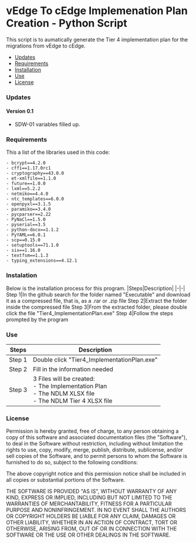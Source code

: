 # vEdge To cEdge Implemenation Plan Creation - Python Script
This script is to aumatically generate the Tier 4 implementation plan for the migrations from vEdge to cEdge.
- [Updates](#updates)
- [Requirements](#requirements)
- [Installation](#installation)
- [Use](#use)
- [License](#license)

### Updates
#### Version 0.1
- SDW-01 variables filled up.

### Requirements
This a list of the libraries used in this code:
```
- bcrypt==4.2.0
- cffi==1.17.0rc1
- cryptography==43.0.0
- et-xmlfile==1.1.0
- future==1.0.0
- lxml==5.2.2
- netmiko==4.4.0
- ntc_templates==6.0.0
- openpyxl==3.1.5
- paramiko==3.4.0
- pycparser==2.22
- PyNaCl==1.5.0
- pyserial==3.5
- python-docx==1.1.2
- PyYAML==6.0.1
- scp==0.15.0
- setuptools==71.1.0
- six==1.16.0
- textfsm==1.1.3
- typing_extensions==4.12.1
```

### Instalation
Below is the installation process for this program.
|Steps|Description|
|-|-|
Step 1|In the github search for the folder named "Executable" and download it as a compressed file, that is, as a .rar or .zip file
Step 2|Extract the folder inside the compressed file
Step 3|From the extracted folder, please double click the file "Tier4_ImplementationPlan.exe"
Step 4|Follow the steps prompted by the program

### Use
|Steps|Description|
|-|-|
Step 1|Double click "Tier4_ImplementationPlan.exe"
Step 2|Fill in the information needed
Step 3|3 Files will be created:<br>- The Implementation Plan<br>- The NDLM XLSX file<br>- The NDLM Tier 4 XLSX file

### License
Permission is hereby granted, free of charge, to any person obtaining a copy
of this software and associated documentation files (the "Software"), to deal
in the Software without restriction, including without limitation the rights
to use, copy, modify, merge, publish, distribute, sublicense, and/or sell
copies of the Software, and to permit persons to whom the Software is
furnished to do so, subject to the following conditions:

The above copyright notice and this permission notice shall be included in all
copies or substantial portions of the Software.

THE SOFTWARE IS PROVIDED "AS IS", WITHOUT WARRANTY OF ANY KIND, EXPRESS OR
IMPLIED, INCLUDING BUT NOT LIMITED TO THE WARRANTIES OF MERCHANTABILITY,
FITNESS FOR A PARTICULAR PURPOSE AND NONINFRINGEMENT. IN NO EVENT SHALL THE
AUTHORS OR COPYRIGHT HOLDERS BE LIABLE FOR ANY CLAIM, DAMAGES OR OTHER
LIABILITY, WHETHER IN AN ACTION OF CONTRACT, TORT OR OTHERWISE, ARISING FROM,
OUT OF OR IN CONNECTION WITH THE SOFTWARE OR THE USE OR OTHER DEALINGS IN THE
SOFTWARE.